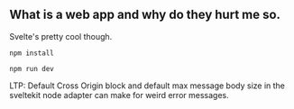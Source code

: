 ## What is a web app and why do they hurt me so.

Svelte's pretty cool though.

```npm install```

```npm run dev```

LTP: Default Cross Origin block and default max message body size in the sveltekit node adapter can make for weird error messages. 
